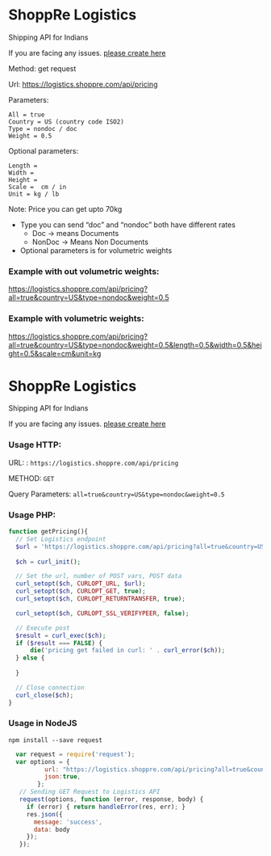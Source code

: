 # ShoppRe Logistics
Shipping API for Indians

If you are facing any issues. [please create here](https://github.com/shoppre/logistics/issues)


Method:  get request

Url: https://logistics.shoppre.com/api/pricing

Parameters: 
```
All = true
Country = US (country code ISO2) 
Type = nondoc / doc
Weight = 0.5 
```

Optional parameters:
```
Length = 
Width =
Height =
Scale =  cm / in
Unit = kg / lb
```
Note: 
Price you can get upto 70kg
- Type you can send “doc” and “nondoc” both have different rates
  - Doc    -> means Documents
  - NonDoc -> Means Non Documents
- Optional parameters is for volumetric weights
	

### Example with out volumetric weights:

https://logistics.shoppre.com/api/pricing?all=true&country=US&type=nondoc&weight=0.5


### Example with volumetric weights:

https://logistics.shoppre.com/api/pricing?all=true&country=US&type=nondoc&weight=0.5&length=0.5&width=0.5&height=0.5&scale=cm&unit=kg

# ShoppRe Logistics
Shipping API for Indians

If you are facing any issues. [please create here](https://github.com/shoppre/logistics/issues)


### Usage HTTP:

URL: : `https://logistics.shoppre.com/api/pricing`

METHOD: `GET`

Query Parameters: `all=true&country=US&type=nondoc&weight=0.5`


### Usage PHP:
```php
function getPricing(){
  // Set Logistics endpoint
  $url = 'https://logistics.shoppre.com/api/pricing?all=true&country=US&type=nondoc&weight=0.5';
  
  $ch = curl_init();

  // Set the url, number of POST vars, POST data
  curl_setopt($ch, CURLOPT_URL, $url);
  curl_setopt($ch, CURLOPT_GET, true);
  curl_setopt($ch, CURLOPT_RETURNTRANSFER, true);

  curl_setopt($ch, CURLOPT_SSL_VERIFYPEER, false);                                    

  // Execute post
  $result = curl_exec($ch);
  if ($result === FALSE) {
      die('pricing get failed in curl: ' . curl_error($ch));
  } else {
	  
  }

  // Close connection
  curl_close($ch);
}
```

### Usage in NodeJS

`npm install --save request`

 ```js
   var request = require('request');
   var options = {
           url: "https://logistics.shoppre.com/api/pricing?all=true&country=US&type=nondoc&weight=0.5",
           json:true,
         };
    // Sending GET Request to Logistics API
    request(options, function (error, response, body) {
      if (error) { return handleError(res, err); }
      res.json({
        message: 'success',
        data: body
      });
    });     
 
 ```
 



